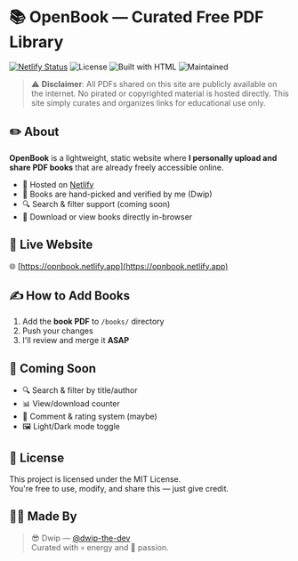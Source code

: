 # 📚 OpenBook — Curated Free PDF Library

[![Netlify Status](https://api.netlify.com/api/v1/badges/44500a7a-cf6b-497f-a808-590d810a35f5/deploy-status)](https://app.netlify.com/projects/opnbook/deploys)
![License](https://img.shields.io/badge/License-MIT-green?style=for-the-badge)
![Built with HTML](https://img.shields.io/badge/Built%20With-HTML%20%7C%20CSS%20%7C%20JS-blue?style=for-the-badge)
![Maintained](https://img.shields.io/badge/Maintained%3F-Yes-brightgreen?style=for-the-badge)

> ⚠️ **Disclaimer**: All PDFs shared on this site are publicly available on the internet. No pirated or copyrighted material is hosted directly. This site simply curates and organizes links for educational use only.

## ✏️ About

**OpenBook** is a lightweight, static website where **I personally upload and share PDF books** that are already freely accessible online.

- 🔗 Hosted on [Netlify](https://netlify.com)
- 🧠 Books are hand-picked and verified by me (Dwip)
- 🔍 Search & filter support (coming soon)
- 📄 Download or view books directly in-browser

## 🚀 Live Website

🌐 [https://opnbook.netlify.app](https://opnbook.netlify.app)  

## ✍️ How to Add Books

1. Add the **book PDF** to `/books/` directory
2. Push your changes
3. I'll review and merge it **ASAP**

## 🎯 Coming Soon

- 🔍 Search & filter by title/author
- 📊 View/download counter
- 💬 Comment & rating system (maybe)
- 🖼️ Light/Dark mode toggle

## 📜 License

This project is licensed under the MIT License.  
You're free to use, modify, and share this — just give credit.

## 🧑‍💻 Made By

> 😎 Dwip — [@dwip-the-dev](https://github.com/dwip-the-dev)  
> Curated with 💀 energy and 💖 passion.
